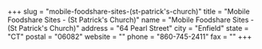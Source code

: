+++
slug = "mobile-foodshare-sites-(st-patrick's-church)"
title = "Mobile Foodshare Sites - (St Patrick's Church)"
name = "Mobile Foodshare Sites - (St Patrick's Church)"
address = "64 Pearl Street"
city = "Enfield"
state = "CT"
postal = "06082"
website = ""
phone = "860-745-2411"
fax = ""
+++
